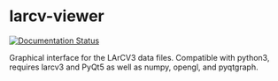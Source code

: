 # larcv-viewer

[![Documentation Status](https://readthedocs.org/projects/larcv-viewer/badge/?version=latest)](https://larcv-viewer.readthedocs.io/en/latest/?badge=latest)

Graphical interface for the LArCV3 data files.  Compatible with python3, requires larcv3 and PyQt5 as well as numpy, opengl, and pyqtgraph.
